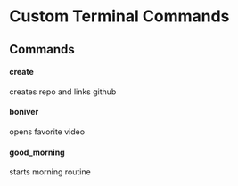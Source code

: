 # Custom Terminal Commands 

## Commands 
#### create <project name>
creates repo and links github
#### boniver
opens favorite video
#### good_morning
starts morning routine